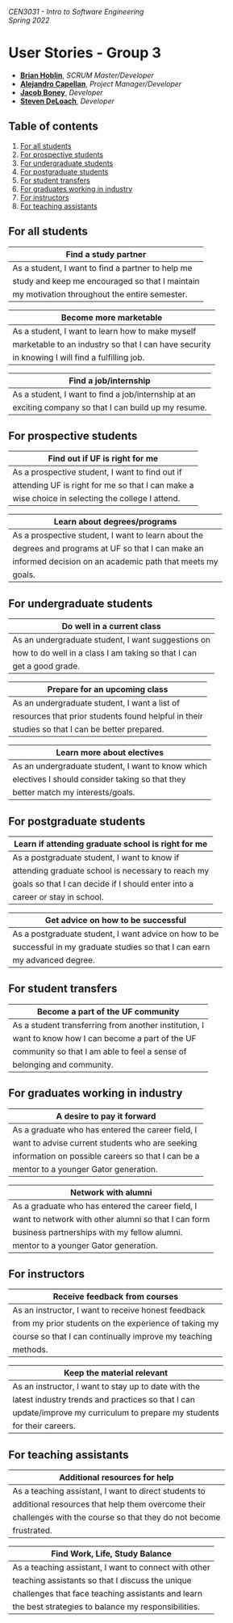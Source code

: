 _CEN3031 - Intro to Software Engineering_  
_Spring 2022_

# User Stories - Group 3

- **[Brian Hoblin](https://github.com/GoonerBrian)**,  _SCRUM Master/Developer_
- **[Alejandro Capellan](https://github.com/acapellan)**, _Project Manager/Developer_
- **[Jacob Boney](https://github.com/jacobboney)**, _Developer_
- **[Steven DeLoach](https://github.com/sfdeloach)**, _Developer_

## Table of contents

1. [For all students](For-all-students)
2. [For prospective students](For-prospective-students)
3. [For undergraduate students](For-undergraduate-students)
4. [For postgraduate students](For-postgraduate-students)
5. [For student transfers](For-student-transfers)
6. [For graduates working in industry](For-graduates-working-in-industry)
7. [For instructors](For-instructors)
8. [For teaching assistants](For-teaching-assistants)

## For all students

| Find a study partner                              |
|---------------------------------------------------|
| As a student, I want to find a partner to help me |
| study and keep me encouraged so that I maintain   |
| my motivation throughout the entire semester.     |

| Become more marketable                                |
|-------------------------------------------------------|
| As a student, I want to learn how to make myself      |
| marketable to an industry so that I can have security |
| in knowing I will find a fulfilling job.              |

| Find a job/internship                               |
|-----------------------------------------------------|
| As a student, I want to find a job/internship at an |
| exciting company so that I can build up my resume.  |

## For prospective students

| Find out if UF is right for me                    |
|---------------------------------------------------|
| As a prospective student, I want to find out if   |
| attending UF is right for me so that I can make a |
| wise choice in selecting the college I attend.    |

| Learn about degrees/programs                        |
|-----------------------------------------------------|
| As a prospective student, I want to learn about the |
| degrees and programs at UF so that I can make an    |
| informed decision on an academic path that meets my |
| goals.                                              |

## For undergraduate students

| Do well in a current class                          |
|-----------------------------------------------------|
| As an undergraduate student, I want suggestions on  |
| how to do well in a class I am taking so that I can |
| get a good grade.                                   |

| Prepare for an upcoming class                        |
|------------------------------------------------------|
| As an undergraduate student, I want a list of        |
| resources that prior students found helpful in their |
| studies so that I can be better prepared.            |

| Learn more about electives                        |
|---------------------------------------------------|
| As an undergraduate student, I want to know which |
| electives I should consider taking so that they   |
| better match my interests/goals.                  |

## For postgraduate students

| Learn if attending graduate school is right for me  |
|-----------------------------------------------------|
| As a postgraduate student, I want to know if        |
| attending graduate school is necessary to reach my  |
| goals so that I can decide if I should enter into a |
| career or stay in school.                           |

| Get advice on how to be successful                    |
|-------------------------------------------------------|
| As a postgraduate student, I want advice on how to be |
| successful in my graduate studies so that I can earn  |
| my advanced degree.                                   |

## For student transfers

| Become a part of the UF community                     |
|-------------------------------------------------------|
| As a student transferring from another institution, I |
| want to know how I can become a part of the UF        |
| community so that I am able to feel a sense of        |
| belonging and community.                              |

## For graduates working in industry

| A desire to pay it forward                         |
|----------------------------------------------------|
| As a graduate who has entered the career field, I  |
| want to advise current students who are seeking    |
| information on possible careers so that I can be a |
| mentor to a younger Gator generation.              |

| Network with alumni                                  |
|------------------------------------------------------|
| As a graduate who has entered the career field, I    |
| want to network with other alumni so that I can form |
| business partnerships with my fellow alumni.         |
| mentor to a younger Gator generation.                |

## For instructors

| Receive feedback from courses                         |
|-------------------------------------------------------|
| As an instructor, I want to receive honest feedback   |
| from my prior students on the experience of taking my |
| course so that I can continually improve my teaching  |
| methods.                                              |

| Keep the material relevant                           |
|------------------------------------------------------|
| As an instructor, I want to stay up to date with the |
| latest industry trends and practices so that I can   |
| update/improve my curriculum to prepare my students  |
| for their careers.                                   |

## For teaching assistants

| Additional resources for help                         |
|-------------------------------------------------------|
| As a teaching assistant, I want to direct students to |
| additional resources that help them overcome their    |
| challenges with the course so that they do not become |
| frustrated.                                           |

| Find Work, Life, Study Balance                        |
|-------------------------------------------------------|
| As a teaching assistant, I want to connect with other |
| teaching assistants so that I discuss the unique      |
| challenges that face teaching assistants and learn    |
| the best strategies to balance my responsibilities.   |

